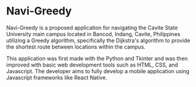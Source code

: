 # Navi-Greedy
Navi-Greedy is a proposed application for navigating the Cavite State University main campus located in Bancod, Indang, Cavite, Philippines utilizing a Greedy algorithm, specifically the Dijkstra's algorithm to provide the shortest route between locations within the campus. 

This application was first made with the Python and Tkinter and was then improved with basic web development tools such as HTML, CSS, and Javascript. The developer aims to fully develop a mobile application using Javascript frameworks like React Native. 
